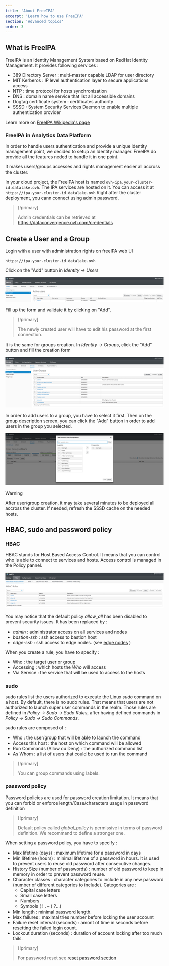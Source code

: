```yaml
---
title: 'About FreeIPA'
excerpt: 'Learn how to use FreeIPA'
section: 'Advanced topics'
order: 3
---
```


## What is FreeIPA

FreeIPA is an Identity Management System based on RedHat Identity Management.
It provides following services :

- 389 Directory Server : multi-master capable LDAP for user directory
- MIT Kerberos : IP level authentication layer to secure applications access
- NTP : time protocol for hosts synchronization
- DNS : domain name service that list all accessible domains
- Dogtag certificate system : certificates authority
- SSSD : System Security Services Daemon to enable multiple authentication provider

Learn more on [FreeIPA Wikipedia's page](https://en.wikipedia.org/wiki/FreeIPA)

### FreeIPA in Analytics Data Platform

In order to handle users authentication and provide a unique identity management point, we decided to setup an Identity manager. FreeIPA do provide all the features neded to handle it in one point.

It makes users/groups accesses and rights management easier all accross the cluster.

In your cloud project, the FreeIPA host is named `ovh-ipa.your-cluster-id.datalake.ovh`.
The IPA services are hosted on it. You can access it at `https://ipa.your-cluster-id.datalake.ovh`
Right after the cluster deployment, you cann connect using admin password.

> [!primary]
>
> Admin credentials can be retrieved at https://dataconvergence.ovh.com/credentials
>

## Create a User and a Group

Login with a user with administration rights on freeIPA web UI

`https://ipa.your-cluster-id.datalake.ovh`


Click on the "Add" button in *Identity -> Users*

![freeipa-identity-create](images/freeipa-identity-create.png)

Fill up the form and validate it by clicking on "Add".

> [!primary]
>
> The newly created user will have to edit his password at the first connection.
>

It is the same for groups creation. In *Identity -> Groups*, click the "Add" button and fill the creation form

![freeipa-groups-create](images/freeipa-groups-create.png)

In order to add users to a group, you have to select it first. Then on the group description screen, you can click the "Add" button in order to add users in the group you selected.

![freeipa-groups-add-user](images/freeipa-groups-add-user.png)

> [!warning]
>
> After user/group creation, it may take several minutes to be deployed all accross the cluster.
If needed, refresh the SSSD cache on the needed hosts.
>

## HBAC, sudo and password policy


### HBAC

HBAC stands for Host Based Access Control. It means that you can control
who is able to connect to services and hosts.
Access control is managed in the Policy pannel.

![freeipa-ui-hbac](images/freeipa-ui-hbac.png)

You may notice that the default policy *allow_all* has been disabled to prevent
security issues. It has been replaced by :

- *admin* : administrator access on all services and nodes
- *bastion-ssh* : ssh access to bastion host
- *edge-ssh* : ssh access to edge nodes. (see [edge nodes](../edge-nodes/guide.en-gb.md) )

When you create a rule, you have to specify :

- Who : the target user or group
- Accessing : which hosts the *Who* will access
- Via Service : the service that will be used to access to the hosts

### sudo

sudo rules list the users authorized to execute the Linux *sudo* command on a host.
By default, there is no sudo rules. That means that users are not authorized to launch
super user commands in the realm. Those rules are defined in *Policy -> Sudo -> Sudo Rules*,
after having defined commands in *Policy -> Sudo -> Sudo Commands*.

sudo rules are composed of :

- Who : the user/group that will be able to launch the command
- Access this host : the host on which command will be allowed
- Run Commands (Allow ou Deny) : the authorized command list
- As Whom : a list of users that could be used to run the command

> [!primary]
>
> You can group commands using labels.
>

### password policy

Password policies are used for password creation limitation. It means that
you can forbid or enforce length/Case/characters usage in password definition

> [!primary]
>
> Default policy called *global_policy* is permissive in terms of password definition. We recommand to define a stronger one.
>

When setting a password policy, you have to specify :

- Max lifetime (days) : maximum lifetime for a password in days
- Min lifetime (hours) : minimal lifetime of a password in hours. It is used to prevent users to reuse old password after consecutive changes.
- History Size (number of passwords) : number of old password to keep in memory in order to prevent password reuse.
- Character classes : character categories to include in any new password (number of different categories to include). Categories are :
    - Capital case letters
    - Small case letters
    - Numbers
    - Symbols ( ! . – { ?…)
- Min length : minimal password length.
- Max failures : maximal tries number before locking the user account
- Failure reset interval (seconds) : amont of time in seconds before resetting the failed login count.
- Lockout duration (seconds) : duration of account locking after too much fails.

> [!primary]
>
> For password reset see [reset password section](../manage-users/guide.en-gb.md)
>
